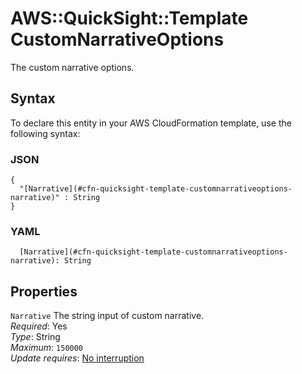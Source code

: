 # AWS::QuickSight::Template CustomNarrativeOptions<a name="aws-properties-quicksight-template-customnarrativeoptions"></a>

The custom narrative options\.

## Syntax<a name="aws-properties-quicksight-template-customnarrativeoptions-syntax"></a>

To declare this entity in your AWS CloudFormation template, use the following syntax:

### JSON<a name="aws-properties-quicksight-template-customnarrativeoptions-syntax.json"></a>

```
{
  "[Narrative](#cfn-quicksight-template-customnarrativeoptions-narrative)" : String
}
```

### YAML<a name="aws-properties-quicksight-template-customnarrativeoptions-syntax.yaml"></a>

```
  [Narrative](#cfn-quicksight-template-customnarrativeoptions-narrative): String
```

## Properties<a name="aws-properties-quicksight-template-customnarrativeoptions-properties"></a>

`Narrative`  <a name="cfn-quicksight-template-customnarrativeoptions-narrative"></a>
The string input of custom narrative\.  
*Required*: Yes  
*Type*: String  
*Maximum*: `150000`  
*Update requires*: [No interruption](https://docs.aws.amazon.com/AWSCloudFormation/latest/UserGuide/using-cfn-updating-stacks-update-behaviors.html#update-no-interrupt)